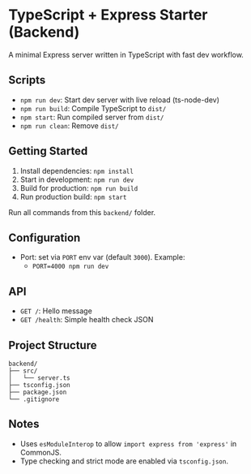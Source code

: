 # TypeScript + Express Starter (Backend)

A minimal Express server written in TypeScript with fast dev workflow.

## Scripts

- `npm run dev`: Start dev server with live reload (ts-node-dev)
- `npm run build`: Compile TypeScript to `dist/`
- `npm start`: Run compiled server from `dist/`
- `npm run clean`: Remove `dist/`

## Getting Started

1. Install dependencies: `npm install`
2. Start in development: `npm run dev`
3. Build for production: `npm run build`
4. Run production build: `npm start`

Run all commands from this `backend/` folder.

## Configuration

- Port: set via `PORT` env var (default `3000`). Example:
  - `PORT=4000 npm run dev`

## API

- `GET /`: Hello message
- `GET /health`: Simple health check JSON

## Project Structure

```
backend/
├── src/
│   └── server.ts
├── tsconfig.json
├── package.json
└── .gitignore
```

## Notes

- Uses `esModuleInterop` to allow `import express from 'express'` in CommonJS.
- Type checking and strict mode are enabled via `tsconfig.json`.
